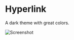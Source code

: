 # Hyperlink

A dark theme with great colors.

![Screenshot](https://stefkors.com/hyperlink/rectangle.png)
